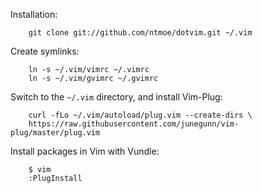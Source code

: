 Installation:
```
    git clone git://github.com/ntmoe/dotvim.git ~/.vim
```
Create symlinks:
```
    ln -s ~/.vim/vimrc ~/.vimrc
    ln -s ~/.vim/gvimrc ~/.gvimrc
```

Switch to the `~/.vim` directory, and install Vim-Plug:
```
    curl -fLo ~/.vim/autoload/plug.vim --create-dirs \
    https://raw.githubusercontent.com/junegunn/vim-plug/master/plug.vim
```

Install packages in Vim with Vundle:
```
    $ vim
    :PlugInstall
```
